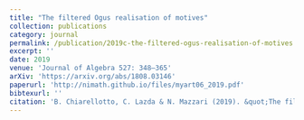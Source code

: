 ```yaml
---
title: "The filtered Ogus realisation of motives"
collection: publications
category: journal
permalink: /publication/2019c-the-filtered-ogus-realisation-of-motives
excerpt: ''
date: 2019
venue: 'Journal of Algebra 527: 348–365'
arXiv: 'https://arxiv.org/abs/1808.03146'
paperurl: 'http://nimath.github.io/files/myart06_2019.pdf'
bibtexurl: ''
citation: 'B. Chiarellotto, C. Lazda & N. Mazzari (2019). &quot;The filtered Ogus realisation of motives.&quot; <i>Journal of Algebra</i>, 527, 348–365.'
---
```

